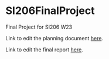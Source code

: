 # SI206FinalProject
Final Project for SI206 W23

Link to edit the planning document <a href=https://docs.google.com/document/d/1c_zWH8ISIru8jQxrZ1bA3liRmM9FXaXGbyaw2JSEU5w/edit>here</a>.

Link to edit the final report <a href=https://docs.google.com/document/d/11iItfeYBOgXqY-VBmwQOQ9FN2RLkSj_opGEV0DCKs_8/edit>here</a>.
